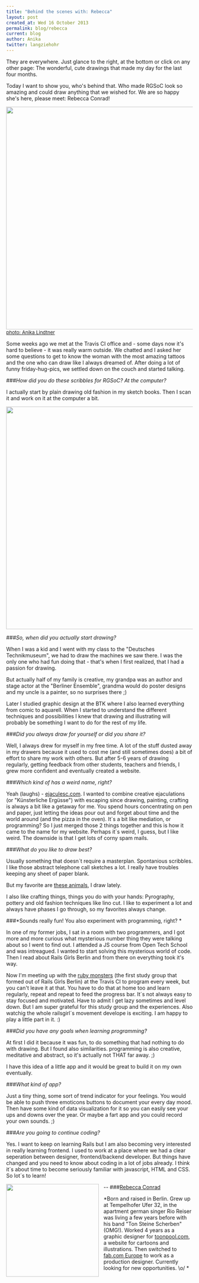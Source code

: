 ```yaml
---
title: "Behind the scenes with: Rebecca"
layout: post
created_at: Wed 16 October 2013
permalink: blog/rebecca
current: blog
author: Anika
twitter: langziehohr
---
```

They are everywhere. Just glance to the right, at the bottom or click on any other page: The wonderful, cute drawings that made my day for the last four months.

Today I want to show you, who's behind that. Who made RGSoC look so amazing and could draw anything that we wished for. We are so happy she's here, please meet: Rebecca Conrad! 

<img src="https://f.cloud.github.com/assets/1711357/2411835/ff834f86-aacb-11e3-8fa3-4cb67d4c4ca1.png" width="600">
<div align="left"><font size="2px"><font color="#CAD4D4"><a href="http://www.flickr.com/photos/calzifa/page5/">photo: Anika Lindtner</a></font></font></div>

Some weeks ago we met at the Travis CI office and - some days now it's hard to believe - it was really warm outside. We chatted and I asked her some questions to get to know the woman with the most amazing tattoos and the one who can draw like I always dreamed of. After doing a lot of funny friday-hug-pics, we settled down on the couch and started talking. 

###*How did you do these scribbles for RGSoC? At the computer?*

I actually start by plain drawing old fashion in my sketch books. Then I scan it and work on it at the computer a bit.

<img src="https://f.cloud.github.com/assets/1711357/1329557/7378fa9a-3519-11e3-9875-0dc782e2148e.jpg" width="600">

###*So, when did you actually start drawing?*

When I was a kid and I went with my class to the "Deutsches Technikmuseum", we had to draw the machines we saw there. I was the only one who had fun doing that - that's when I first realized, that I had a passion for drawing. 

But actually half of my family is creative, my grandpa was an author and stage actor at the "Berliner Ensemble", grandma would do poster designs and my uncle is a painter, so no surprises there ;)

Later I studied graphic design at the BTK where I also learned everything from comic to aquarell. When I started to understand the different techniques and possibilities I knew that drawing and illustrating will probably be something I want to do for the rest of my life. 

###*Did you always draw for yourself or did you share it?*

Well, I always drew for myself in my free time. A lot of the stuff dusted away in my drawers because it used to cost me (and still sometimes does) a bit of effort to share my work with others. But after 5-6 years of drawing regularly, getting feedback from other students, teachers and friends, I grew more confident and eventually created a website. 

###*Which kind of has a weird name, right?*

Yeah (laughs) - [ejaculesc.com](http://www.ejaculesc.com/). I wanted to combine creative ejaculations (or "Künsterliche Ergüsse") with escaping since drawing, painting, crafting is always a bit like a getaway for me. You spend hours concentrating on pen and paper, just letting the ideas pour out and forget about time and the world around (and the pizza in the oven). It´s a bit like mediation, or programming? So I just merged those 2 things together and this is how it came to the name for my website. Perhaps it´s weird, I guess, but I like weird. The downside is that I get lots of corny spam mails.
 
###*What do you like to draw best?*

Usually something that doesn´t require a masterplan. Spontanious scribbles. I like those abstract telephone call sketches a lot. I really have troubles keeping any sheet of paper blank. 

But my favorite are [these animals](http://www.ejaculesc.com/portfolio-item/gazelle/), I draw lately.

I also like crafting things, things you do with your hands: Pyrography, pottery and old fashion techniques like lino cut. I like to experiment a lot and always have phases I go through, so my favorites always change.

###*Sounds really fun! You also experiment with programming, right? *

In one of my former jobs, I sat in a room with two programmers, and I got more and more curious what mysterious number thing they were talking about so I went to find out. I attended a JS course from Open Tech School and was intreagued. I wanted to start solving this mysterious world of code. Then I read about Rails Girls Berlin and from there on everything took it's way.

Now I'm meeting up with the [ruby monsters](https://github.com/rubymonsters) (the first study group that formed out of Rails Girls Berlin) at the Travis CI to program every week, but you can't leave it at that. You have to do that at home too and learn regularly, repeat and repeat to feed the progress bar. It´s not always easy to stay focused and motivated. Have to admit I get lazy sometimes and level down. But I am super grateful for this study group and the experiences. Also watchig the whole railsgirl´s movement develope is exciting. I am happy to play a little part in it. :)

###*Did you have any goals when learning programming?*

At first I did it because it was fun, to do something that had nothing to do with drawing. But I found also similarities. programming is also creative, meditative and abstract, so it's actually not THAT far away. ;)

I have this idea of a little app and it would be great to build it on my own eventually. 

###*What kind of app?*

Just a tiny thing, some sort of trend indicator for your feelings. You would be able to push three emoticons buttons to document your every day mood. 
Then have some kind of data visualization for it so you can easily see your ups and downs over the year. 
Or maybe a fart app and you could record your own sounds. ;) 

###*Are you going to continue coding?*

Yes. I want to keep on learning Rails but I am also becoming very interested in really learning frontend. I used to work at a place where we had a clear seperation between designer, frontend/backend developer. But things have changed and you need to know about coding in a lot of jobs already. I think it´s about time to become seriously familiar with javascript, HTML and CSS. So lot´s to learn!

--
<img src="https://f.cloud.github.com/assets/1711357/1329556/7375c3c0-3519-11e3-82dc-cc747d567e4a.jpg" height="250" align="left" style="padding-right: 10px;"> 
###[Rebecca Conrad](http://www.ejaculesc.com/)

*Born and raised in Berlin. Grew up at Tempelhofer Ufer 32, in the apartment german singer Rio Reiser was living a few years before with his band "Ton Steine Scherben" (OMG!).
Worked 4 years as a graphic designer for [toonpool.com](toonpool.com), a website for cartoons and illustrations.
Then switched to [fab.com Europe](http://eu.fab.com/) to work as a production designer.
Currently looking for new opportunities. \o/ *


